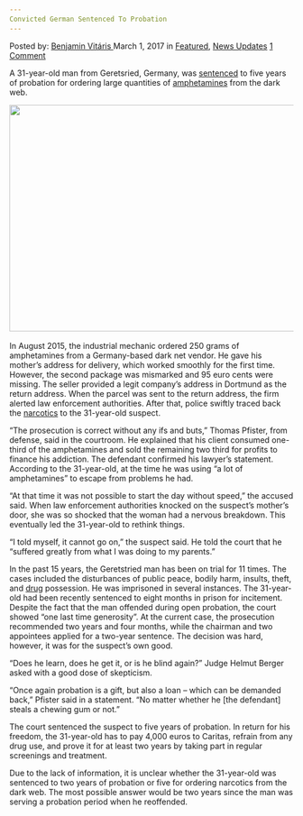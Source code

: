 ```yaml
---
Convicted German Sentenced To Probation
---
```

<article class="post-listing post-18388 post type-post status-publish format-standard has-post-thumbnail hentry  tag-convicted tag-german tag-probation tag-sentenced">
<div class="post-inner">
<span>Posted by: <a href="https://www.deepdotweb.com/author/benjaminvi/" title="">Benjamin Vitáris </a></span>
<span>March 1, 2017</span>
<span>in <a href="https://www.deepdotweb.com/category/deepdot-news/" rel="category tag">Featured</a>, <a href="https://www.deepdotweb.com/category/news-updates/" rel="category tag">News Updates</a></span>
<span><a href="https://www.deepdotweb.com/2017/03/01/convicted-german-sentenced-probation/#comments">1 Comment</a></span>


<p>A 31-year-old man from Geretsried, Germany, was <a href="https://www.merkur.de/lokales/wolfratshausen/geretsried-ort46843/amphetamine-aus-darknet-geretsrieder-31-kommt-mit-bewaehrung-davon-7382761.html">sentenced</a> to five years of probation for ordering large quantities of <a href="https://www.deepdotweb.com/tag/amphetamine/">amphetamines</a> from the dark web.</p>
<p><a id="post-18388-_gjdgxs"></a> <img class="wp-image-18393 aligncenter" src="/imgs/2017/02/https-www-merkur-de-bilder-2017-02-09-7382761-44.jpeg" alt="" width="714" height="402" srcset="/imgs/2017/02/https-www-merkur-de-bilder-2017-02-09-7382761-44.jpeg 1000w, /imgs/2017/02/https-www-merkur-de-bilder-2017-02-09-7382761-44-300x169.jpeg 300w" sizes="(max-width: 714px) 100vw, 714px"/></p>
<p>In August 2015, the industrial mechanic ordered 250 grams of amphetamines from a Germany-based dark net vendor. He gave his mother’s address for delivery, which worked smoothly for the first time. However, the second package was mismarked and 95 euro cents were missing. The seller provided a legit company’s address in Dortmund as the return address. When the parcel was sent to the return address, the firm alerted law enforcement authorities. After that, police swiftly traced back the <a href="https://www.deepdotweb.com/tag/narcotics/">narcotics</a> to the 31-year-old suspect.</p>
<p>&#8220;The prosecution is correct without any ifs and buts,&#8221; Thomas Pfister, from defense, said in the courtroom. He explained that his client consumed one-third of the amphetamines and sold the remaining two third for profits to finance his addiction. The defendant confirmed his lawyer’s statement. According to the 31-year-old, at the time he was using “a lot of amphetamines” to escape from problems he had.</p>
<p>“At that time it was not possible to start the day without speed,&#8221; the accused said. When law enforcement authorities knocked on the suspect’s mother’s door, she was so shocked that the woman had a nervous breakdown. This eventually led the 31-year-old to rethink things.</p>
<p>&#8220;I told myself, it cannot go on,&#8221; the suspect said. He told the court that he &#8220;suffered greatly from what I was doing to my parents.&#8221;</p>
<p>In the past 15 years, the Geretstried man has been on trial for 11 times. The cases included the disturbances of public peace, bodily harm, insults, theft, and <a href="https://www.deepdotweb.com/tag/drugs/">drug</a> possession. He was imprisoned in several instances. The 31-year-old had been recently sentenced to eight months in prison for incitement. Despite the fact that the man offended during open probation, the court showed “one last time generosity”. At the current case, the prosecution recommended two years and four months, while the chairman and two appointees applied for a two-year sentence. The decision was hard, however, it was for the suspect’s own good.</p>
<p>&#8220;Does he learn, does he get it, or is he blind again?&#8221; Judge Helmut Berger asked with a good dose of skepticism.</p>
<p>&#8220;Once again probation is a gift, but also a loan &#8211; which can be demanded back,&#8221; Pfister said in a statement. “No matter whether he [the defendant] steals a chewing gum or not.&#8221;</p>
<p>The court sentenced the suspect to five years of probation. In return for his freedom, the 31-year-old has to pay 4,000 euros to Caritas, refrain from any drug use, and prove it for at least two years by taking part in regular screenings and treatment.</p>
<p>Due to the lack of information, it is unclear whether the 31-year-old was sentenced to two years of probation or five for ordering narcotics from the dark web. The most possible answer would be two years since the man was serving a probation period when he reoffended.</p>
</div>
<span style="display:none"><a href="https://www.deepdotweb.com/tag/convicted/" rel="tag">convicted</a> <a href="https://www.deepdotweb.com/tag/german/" rel="tag">german</a> <a href="https://www.deepdotweb.com/tag/probation/" rel="tag">probation</a> <a href="https://www.deepdotweb.com/tag/sentenced/" rel="tag">sentenced</a></span> <span style="display:none" class="updated">2017-03-01<a href="https://www.deepdotweb.com/author/benjaminvi/" title="Posts by Benjamin Vitáris" rel="author">Benjamin Vitáris</a></strong></div>
</div>
</article>

